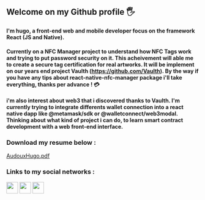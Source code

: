 <!-- language-all: lang-html -->

## Welcome on my Github profile 🖐️
#### I'm hugo, a front-end web and mobile developer focus on the framework React (JS and Native).

#### Currently on a NFC Manager project to understand how NFC Tags work and trying to put password security on it. This acheivement will able me to create a secure tag certification for real artworks. It will be implement on our years end project Vaulth (https://github.com/Vaulth). By the way if you have any tips about react-native-nfc-manager package i'll take everything, thanks per advance ! 💳

#### i'm also interest about web3 that i discovered thanks to Vaulth. I'm currently trying to integrate differents wallet connection into a react native dapp like @metamask/sdk or @walletconnect/web3modal. Thinking about what kind of project i can do, to learn smart contract development with a web front-end interface.

### Download my resume below :
[AudouxHugo.pdf](https://github.com/AudouxH/AudouxH/files/10132826/AudouxHugo.pdf)

### Links to my social networks :
<a href='https://www.google.com'><img src="https://cdn-icons-png.flaticon.com/512/2504/2504923.png" width="30" height="30" /></a>
<a href='https://www.google.com'><img src="https://cdn-icons-png.flaticon.com/512/2504/2504946.png" width="30" height="30" /></a>
<a href='https://www.google.com'><img src="https://cdn-icons-png.flaticon.com/512/2504/2504965.png" width="30" height="30" /></a>
